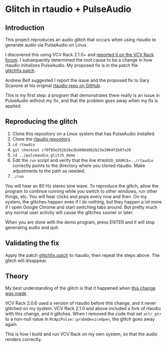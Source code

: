 # Glitch in rtaudio + PulseAudio

## Introduction

This project reproduces an audio glitch that occurs
when using rtaudio to generate audio via PulseAudio on Linux.

I discovered this using VCV Rack 2.1.0+ and [reported it on the VCV Rack forum](https://community.vcvrack.com/t/clicks-pops-using-vcv-rack-2-1-0-edit-was-2-2-0/18796).
I subsequently determined the root cause to be a change in how rtaudio initializes PulseAudio.
My proposed fix is in the patch file [glitchfix.patch](glitchfix.patch).

Andrew Belt suggested I report the issue and the proposed fix to Gary Scavone at
his original [rtaudio repo on GitHub](https://github.com/thestk/rtaudio).

This is my first step: a program that demonstrates there really is an issue in PulseAudio
without my fix, and that the problem goes away when my fix is applied.

## Reproducing the glitch

1. Clone this repository on a Linux system that has PulseAudio installed.
2. Clone the [rtaudio repository](https://github.com/thestk/rtaudio).
3. `cd rtaudio`
4. `git checkout c70f95e352b26e3bd486d6b2b23e3964f2b97a39`
5. `cd ../pulseaudio_glitch_demo`
6. Edit the `run` script and verify that the line `RTAUDIO_SOURCE=../rtaudio` correctly points to the directory where you cloned rtaudio. Make adjustments to the path as needed.
7. `./run`

You will hear an 80 Hz stereo sine wave. To reproduce the glitch, allow the program
to continue running while you switch to other windows, run other things, etc.
You will hear clicks and pops every now and then.
On my system, the glitches happen even if I do nothing, but they happen a lot
more if I open Google Chrome and start switching tabs around.
But pretty much any normal user activity will cause the glitches sooner or later.

When you are done with the demo program, press ENTER and it will stop generating audio and quit.

## Validating the fix

Apply the patch [glitchfix.patch](glitchfix.patch) to rtaudio, then repeat the steps above.
The glitch will disappear.

## Theory

My best understanding of the glitch is that it happened when
[this change was made](https://github.com/thestk/rtaudio/commit/108e9306227d4ca4b02754392cf42496a4b253c1).

VCV Rack 2.0.6 used a version of rtaudio before this change,
and it never glitched on my system. VCV Rack 2.1.0 and above included a fork of rtaudio with this change,
and it glitches. When I removed the code that set `attr_ptr` to a non-null value in `RtApiPulse::probeDeviceOpen`,
the glitch goes away again.

This is how I build and run VCV Rack on my own system, so that the audio renders correctly.
